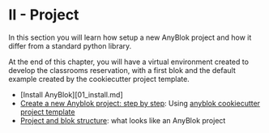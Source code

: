 # II - Project


In this section you will learn how setup a new AnyBlok project and how it
differ from a standard python library.

At the end of this chapter, you will have a virtual environment created
to develop the classrooms reservation, with a first blok and the default
example created by the cookiecutter project template.

* [Install AnyBlok][01_install.md]
* [Create a new Anyblok project: step by step](02_cookiecutter.md):
  Using [anyblok cookiecutter project template](
  https://github.com/AnyBlok/cookiecutter-anyblok-project)
* [Project and blok structure](03_structure.md): what looks like an AnyBlok
  project
